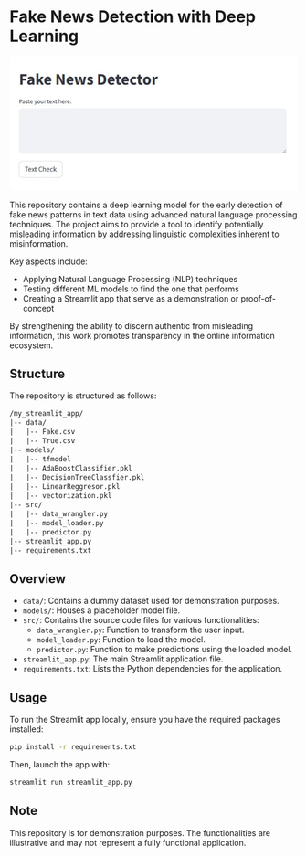 
# Fake News Detection with Deep Learning

![Summary Charts](./img/app_img.jpg)

This repository contains a deep learning model for the early detection of fake news patterns in text data using advanced natural language processing techniques. The project aims to provide a tool to identify potentially misleading information by addressing linguistic complexities inherent to misinformation.

Key aspects include:

- Applying Natural Language Processing (NLP) techniques
- Testing different ML models to find the one that performs
- Creating a Streamlit app that serve as a demonstration or proof-of-concept

By strengthening the ability to discern authentic from misleading information, this work promotes transparency in the online information ecosystem. 

## Structure

The repository is structured as follows:

```
/my_streamlit_app/
|-- data/
|   |-- Fake.csv
|   |-- True.csv
|-- models/
|   |-- tfmodel
|   |-- AdaBoostClassifier.pkl
|   |-- DecisionTreeClassfier.pkl
|   |-- LinearReggresor.pkl
|   |-- vectorization.pkl
|-- src/
|   |-- data_wrangler.py
|   |-- model_loader.py
|   |-- predictor.py
|-- streamlit_app.py
|-- requirements.txt
```

## Overview

- `data/`: Contains a dummy dataset used for demonstration purposes.
- `models/`: Houses a placeholder model file.
- `src/`: Contains the source code files for various functionalities:
  - `data_wrangler.py`: Function to transform the user input.
  - `model_loader.py`: Function to load the model.
  - `predictor.py`: Function to make predictions using the loaded model.
- `streamlit_app.py`: The main Streamlit application file.
- `requirements.txt`: Lists the Python dependencies for the application.

## Usage

To run the Streamlit app locally, ensure you have the required packages installed:

```bash
pip install -r requirements.txt
```

Then, launch the app with:

```bash
streamlit run streamlit_app.py
```

## Note

This repository is for demonstration purposes. The functionalities are illustrative and may not represent a fully functional application.